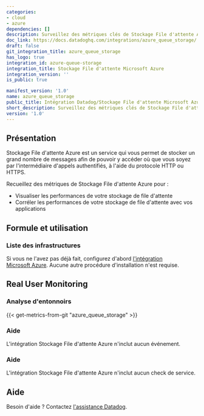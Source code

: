 ```yaml
---
categories:
- cloud
- azure
dependencies: []
description: Surveillez des métriques clés de Stockage File d'attente Azure.
doc_link: https://docs.datadoghq.com/integrations/azure_queue_storage/
draft: false
git_integration_title: azure_queue_storage
has_logo: true
integration_id: azure-queue-storage
integration_title: Stockage File d'attente Microsoft Azure
integration_version: ''
is_public: true

manifest_version: '1.0'
name: azure_queue_storage
public_title: Intégration Datadog/Stockage File d'attente Microsoft Azure
short_description: Surveillez des métriques clés de Stockage File d'attente Azure.
version: '1.0'
---
```


<!--  SOURCED FROM https://github.com/DataDog/dogweb -->
## Présentation

Stockage File d'attente Azure est un service qui vous permet de stocker un grand nombre de messages afin de pouvoir y accéder où que vous soyez par l'intermédiaire d'appels authentifiés, à l'aide du protocole HTTP ou HTTPS.

Recueillez des métriques de Stockage File d'attente Azure pour :

- Visualiser les performances de votre stockage de file d'attente
- Corréler les performances de votre stockage de file d'attente avec vos applications

## Formule et utilisation

### Liste des infrastructures

Si vous ne l'avez pas déjà fait, configurez d'abord [l'intégration Microsoft Azure][1]. Aucune autre procédure d'installation n'est requise.

## Real User Monitoring

### Analyse d'entonnoirs
{{< get-metrics-from-git "azure_queue_storage" >}}


### Aide

L'intégration Stockage File d'attente Azure n'inclut aucun événement.

### Aide

L'intégration Stockage File d'attente Azure n'inclut aucun check de service.

## Aide

Besoin d'aide ? Contactez [l'assistance Datadog][3].

[1]: https://docs.datadoghq.com/fr/integrations/azure/
[2]: https://github.com/DataDog/dogweb/blob/prod/integration/azure_queue_storage/azure_queue_storage_metadata.csv
[3]: https://docs.datadoghq.com/fr/help/

